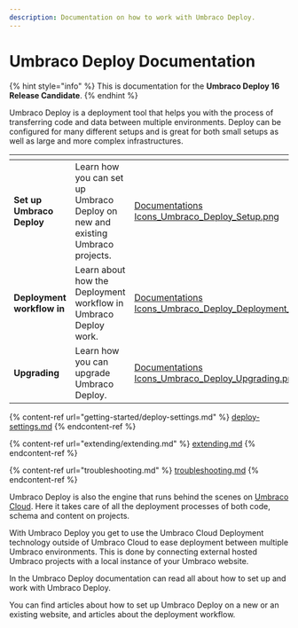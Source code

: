 ```yaml
---
description: Documentation on how to work with Umbraco Deploy.
---
```


# Umbraco Deploy Documentation

{% hint style="info" %}
This is documentation for the **Umbraco Deploy 16 Release Candidate**.
{% endhint %}

Umbraco Deploy is a deployment tool that helps you with the process of transferring code and data between multiple environments. Deploy can be configured for many different setups and is great for both small setups as well as large and more complex infrastructures.

<table data-view="cards"><thead><tr><th></th><th></th><th data-hidden data-card-cover data-type="files"></th><th data-hidden data-card-target data-type="content-ref"></th></tr></thead><tbody><tr><td><strong>Set up Umbraco Deploy</strong></td><td>Learn how you can set up Umbraco Deploy on new and existing Umbraco projects.</td><td><a href=".gitbook/assets/Documentations Icons_Umbraco_Deploy_Setup.png">Documentations Icons_Umbraco_Deploy_Setup.png</a></td><td><a href="installation/install-configure.md">install-configure.md</a></td></tr><tr><td><strong>Deployment workflow in</strong></td><td>Learn about how the Deployment workflow in Umbraco Deploy work.</td><td><a href=".gitbook/assets/Documentations Icons_Umbraco_Deploy_Deployment_Workflow.png">Documentations Icons_Umbraco_Deploy_Deployment_Workflow.png</a></td><td><a href="deployment-workflow/">deployment-workflow</a></td></tr><tr><td><strong>Upgrading</strong></td><td>Learn how you can upgrade Umbraco Deploy.</td><td><a href=".gitbook/assets/Documentations Icons_Umbraco_Deploy_Upgrading.png">Documentations Icons_Umbraco_Deploy_Upgrading.png</a></td><td><a href="upgrades/">upgrades</a></td></tr></tbody></table>

{% content-ref url="getting-started/deploy-settings.md" %}
[deploy-settings.md](getting-started/deploy-settings.md)
{% endcontent-ref %}

{% content-ref url="extending/extending.md" %}
[extending.md](extending/extending.md)
{% endcontent-ref %}

{% content-ref url="troubleshooting.md" %}
[troubleshooting.md](troubleshooting.md)
{% endcontent-ref %}

Umbraco Deploy is also the engine that runs behind the scenes on [Umbraco Cloud](https://docs.umbraco.com/umbraco-cloud/). Here it takes care of all the deployment processes of both code, schema and content on projects.

With Umbraco Deploy you get to use the Umbraco Cloud Deployment technology outside of Umbraco Cloud to ease deployment between multiple Umbraco environments. This is done by connecting external hosted Umbraco projects with a local instance of your Umbraco website.

In the Umbraco Deploy documentation can read all about how to set up and work with Umbraco Deploy.

You can find articles about how to set up Umbraco Deploy on a new or an existing website, and articles about the deployment workflow.

